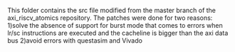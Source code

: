 This folder contains the src file modified 
from the master branch of the axi_riscv_atomics
repository. The patches were done for 
two reasons:
1)solve the absence of support for burst mode
that comes to errors when lr/sc instructions
are executed and the cacheline is bigger than
the axi data bus
2)avoid errors with questasim and Vivado